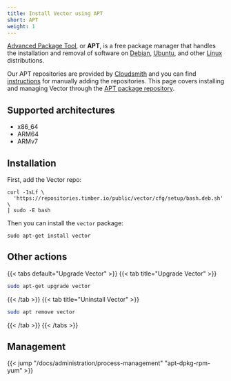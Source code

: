 ```yaml
---
title: Install Vector using APT
short: APT
weight: 1
---
```


[Advanced Package Tool][apt], or **APT**, is a free package manager that handles the installation and removal of software on [Debian], [Ubuntu], and other [Linux] distributions.

Our APT repositories are provided by [Cloudsmith] and you can find [instructions][repos] for manually adding the repositories. This page covers installing and managing Vector through the [APT package repository][apt].

## Supported architectures

* x86_64
* ARM64
* ARMv7

## Installation

First, add the Vector repo:

```shell
curl -1sLf \
  'https://repositories.timber.io/public/vector/cfg/setup/bash.deb.sh' \
| sudo -E bash
```

Then you can install the `vector` package:

```shell
sudo apt-get install vector
```

## Other actions

{{< tabs default="Upgrade Vector" >}}
{{< tab title="Upgrade Vector" >}}
```bash
sudo apt-get upgrade vector
```
{{< /tab >}}
{{< tab title="Uninstall Vector" >}}
```bash
sudo apt remove vector
```
{{< /tab >}}
{{< /tabs >}}

## Management

{{< jump "/docs/administration/process-management" "apt-dpkg-rpm-yum" >}}

[apt]: https://en.wikipedia.org/wiki/APT_(software)
[cloudsmith]: https://cloudsmith.io/~timber/repos/vector/packages
[debian]: https://debian.org
[linux]: https://linux.org
[repos]: https://cloudsmith.io/~timber/repos/vector/setup/#formats-deb
[ubuntu]: https://ubuntu.com
